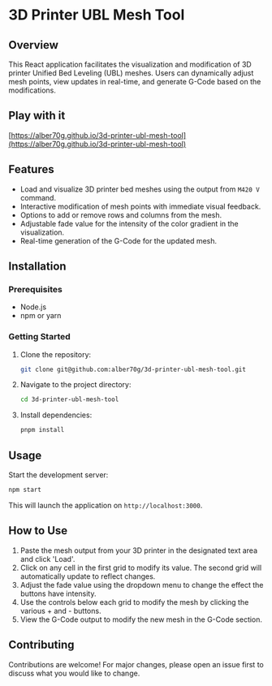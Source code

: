 # 3D Printer UBL Mesh Tool

## Overview

This React application facilitates the visualization and modification of 3D
printer Unified Bed Leveling (UBL) meshes. Users can dynamically adjust mesh
points, view updates in real-time, and generate G-Code based on the
modifications.

## Play with it

[https://alber70g.github.io/3d-printer-ubl-mesh-tool](https://alber70g.github.io/3d-printer-ubl-mesh-tool)

## Features

- Load and visualize 3D printer bed meshes using the output from `M420 V`
  command.
- Interactive modification of mesh points with immediate visual feedback.
- Options to add or remove rows and columns from the mesh.
- Adjustable fade value for the intensity of the color gradient in the
  visualization.
- Real-time generation of the G-Code for the updated mesh.

## Installation

### Prerequisites

- Node.js
- npm or yarn

### Getting Started

1. Clone the repository:

   ```bash
   git clone git@github.com:alber70g/3d-printer-ubl-mesh-tool.git
   ```

2. Navigate to the project directory:
   ```bash
   cd 3d-printer-ubl-mesh-tool
   ```
3. Install dependencies:
   ```bash
   pnpm install
   ```

## Usage

Start the development server:

```bash
npm start
```

This will launch the application on `http://localhost:3000`.

## How to Use

1. Paste the mesh output from your 3D printer in the designated text area and
   click 'Load'.
2. Click on any cell in the first grid to modify its value. The second grid will
   automatically update to reflect changes.
3. Adjust the fade value using the dropdown menu to change the effect the
   buttons have intensity.
4. Use the controls below each grid to modify the mesh by clicking the various +
   and - buttons.
5. View the G-Code output to modify the new mesh in the G-Code section.

## Contributing

Contributions are welcome! For major changes, please open an issue first to
discuss what you would like to change.
